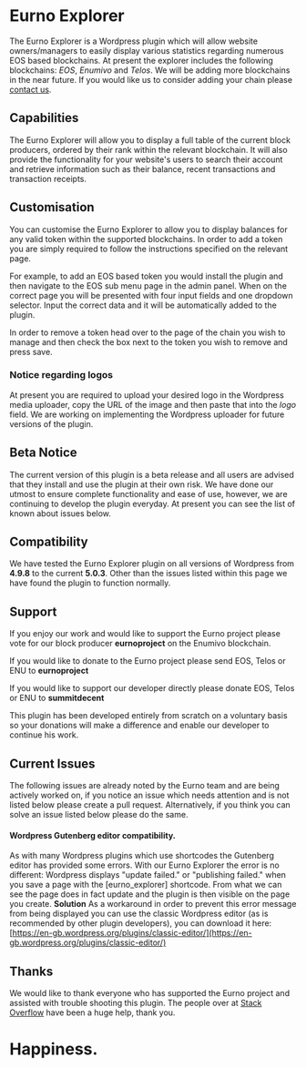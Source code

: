 # Eurno Explorer
The Eurno Explorer is a Wordpress plugin which will allow website owners/managers to easily display various statistics regarding numerous EOS based blockchains. At present the explorer includes the following blockchains: *EOS*, *Enumivo* and *Telos*. We will be adding more blockchains in the near future. If you would like us to consider adding your chain please [contact us](https://eurno.org/#contact).

## Capabilities
The Eurno Explorer will allow you to display a full table of the current block producers, ordered by their rank within the relevant blockchain. It will also provide the functionality for your website's users to search their account and retrieve information such as their balance, recent transactions and transaction receipts. 

## Customisation
You can customise the Eurno Explorer to allow you to display balances for any valid token within the supported blockchains. In order to add a token you are simply required to follow the instructions specified on the relevant page. 

For example, to add an EOS based token you would install the plugin and then navigate to the EOS sub menu page in the admin panel. When on the correct page you will be presented with four input fields and one dropdown selector. Input the correct data and it will be automatically added to the plugin. 

In order to remove a token head over to the page of the chain you wish to manage and then check the box next to the token you wish to remove and press save. 

### Notice regarding logos
At present you are required to upload your desired logo in the Wordpress media uploader, copy the URL of the image and then paste that into the *logo* field. We are working on implementing the Wordpress uploader for future versions of the plugin. 

## Beta Notice
The current version of this plugin is a beta release and all users are advised that they install and use the plugin at their own risk. We have done our utmost to ensure complete functionality and ease of use, however, we are continuing to develop the plugin everyday. At present you can see the list of known about issues below. 

## Compatibility
We have tested the Eurno Explorer plugin on all versions of Wordpress from **4.9.8** to the current **5.0.3**. Other than the issues listed within this page we have found the plugin to function normally. 

## Support
If you enjoy our work and would like to support the Eurno project please vote for our block producer **eurnoproject** on the Enumivo blockchain. 

If you would like to donate to the Eurno project please send EOS, Telos or ENU to **eurnoproject**

If you would like to support our developer directly please donate EOS, Telos or ENU to **summitdecent**

This plugin has been developed entirely from scratch on a voluntary basis so your donations will make a difference and enable our developer to continue his work. 

## Current Issues
The following issues are already noted by the Eurno team and are being actively worked on, if you notice an issue which needs attention and is not listed below please create a pull request. Alternatively, if you think you can solve an issue listed below please do the same. 

#### Wordpress Gutenberg editor compatibility.
As with many Wordpress plugins which use shortcodes the Gutenberg editor has provided some errors. With our Eurno Explorer the error is no different: Wordpress displays "update failed." or "publishing failed." when you save a page with the [eurno_explorer] shortcode. From what we can see the page does in fact update and the plugin is then visible on the page you create. 
**Solution**
As a workaround in order to prevent this error message from being displayed you can use the classic Wordpress editor (as is recommended by other plugin developers), you can download it here: [https://en-gb.wordpress.org/plugins/classic-editor/](https://en-gb.wordpress.org/plugins/classic-editor/)

## Thanks
We would like to thank everyone who has supported the Eurno project and assisted with trouble shooting this plugin. The people over at [Stack Overflow](https://stackoverflow.com) have been a huge help, thank you.

# Happiness. 
